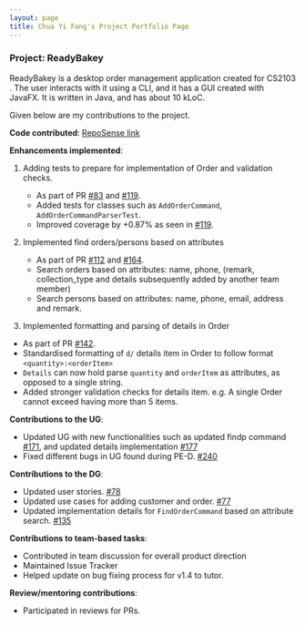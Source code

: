 ```yaml
---
layout: page
title: Chua Yi Fang's Project Portfolio Page
---
```


### Project: ReadyBakey

ReadyBakey is a desktop order management application created for CS2103 . The user interacts with it using a CLI, and it has a GUI created with JavaFX. It is written in Java, and has about 10 kLoC.

Given below are my contributions to the project.

**Code contributed**: [RepoSense link](https://nus-cs2103-ay2122s2.github.io/tp-dashboard/?search=onefangg&sort=groupTitle&sortWithin=title&timeframe=commit&mergegroup=&groupSelect=groupByRepos&breakdown=true&checkedFileTypes=docs~functional-code~test-code~other&since=2022-02-18&tabOpen=true&tabType=authorship&tabAuthor=onefangg&tabRepo=AY2122S2-CS2103-F09-4%2Ftp%5Bmaster%5D&authorshipIsMergeGroup=false&authorshipFileTypes=docs~functional-code~test-code&authorshipIsBinaryFileTypeChecked=false)

**Enhancements implemented**:
1. Adding tests to prepare for implementation of Order and validation checks.
   * As part of PR [#83](https://github.com/AY2122S2-CS2103-F09-4/tp/pull/83) and [#119](https://github.com/AY2122S2-CS2103-F09-4/tp/pull/119).
   * Added tests for classes such as `AddOrderCommand`, `AddOrderCommandParserTest`.
   * Improved coverage by +0.87% as seen in [#119](https://github.com/AY2122S2-CS2103-F09-4/tp/pull/119).

2. Implemented find orders/persons based on attributes
   * As part of PR [#112](https://github.com/AY2122S2-CS2103-F09-4/tp/pull/112) and [#164](https://github.com/AY2122S2-CS2103-F09-4/tp/pull/164). 
   * Search orders based on attributes: name, phone, (remark, collection_type and details subsequently added by another team member)
   * Search persons based on attributes: name, phone, email, address and remark.
   
3. Implemented formatting and parsing of details in Order
  * As part of PR [#142](https://github.com/AY2122S2-CS2103-F09-4/tp/pull/142).
  * Standardised formatting of `d/` details item in Order to follow format `<quantity>:<orderItem>`
  * `Details` can now hold parse `quantity` and `orderItem` as attributes, as opposed to a single string.
  * Added stronger validation checks for details item. e.g. A single Order cannot exceed having more than 5 items.
  
**Contributions to the UG**: 
* Updated UG with new functionalities such as updated findp command [#171](https://github.com/AY2122S2-CS2103-F09-4/tp/pull/171), and updated details implementation [#177](https://github.com/AY2122S2-CS2103-F09-4/tp/pull/177)
* Fixed different bugs in UG found during PE-D. [#240](https://github.com/AY2122S2-CS2103-F09-4/tp/pull/240)

**Contributions to the DG**:
* Updated user stories. [#78](https://github.com/AY2122S2-CS2103-F09-4/tp/pull/78)
* Updated use cases for adding customer and order. [#77](https://github.com/AY2122S2-CS2103-F09-4/tp/pull/77) 
* Updated implementation details for `FindOrderCommand` based on attribute search. [#135](https://github.com/AY2122S2-CS2103-F09-4/tp/pull/135) 

**Contributions to team-based tasks**:
* Contributed in team discussion for overall product direction
* Maintained Issue Tracker
* Helped update on bug fixing process for v1.4 to tutor.

**Review/mentoring contributions**:
* Participated in reviews for PRs.
